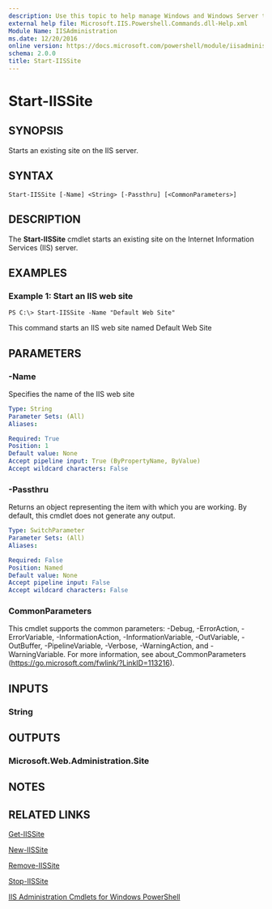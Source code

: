 ```yaml
---
description: Use this topic to help manage Windows and Windows Server technologies with Windows PowerShell.
external help file: Microsoft.IIS.Powershell.Commands.dll-Help.xml
Module Name: IISAdministration
ms.date: 12/20/2016
online version: https://docs.microsoft.com/powershell/module/iisadministration/start-iissite?view=windowsserver2019-ps&wt.mc_id=ps-gethelp
schema: 2.0.0
title: Start-IISSite
---
```


# Start-IISSite

## SYNOPSIS
Starts an existing site on the IIS server.

## SYNTAX

```
Start-IISSite [-Name] <String> [-Passthru] [<CommonParameters>]
```

## DESCRIPTION
The **Start-IISSite** cmdlet starts an existing site on the Internet Information Services (IIS) server.

## EXAMPLES

### Example 1: Start an IIS web site
```
PS C:\> Start-IISSite -Name "Default Web Site"
```

This command starts an IIS web site named Default Web Site

## PARAMETERS

### -Name
Specifies the name of the IIS web site

```yaml
Type: String
Parameter Sets: (All)
Aliases: 

Required: True
Position: 1
Default value: None
Accept pipeline input: True (ByPropertyName, ByValue)
Accept wildcard characters: False
```

### -Passthru
Returns an object representing the item with which you are working.
By default, this cmdlet does not generate any output.

```yaml
Type: SwitchParameter
Parameter Sets: (All)
Aliases: 

Required: False
Position: Named
Default value: None
Accept pipeline input: False
Accept wildcard characters: False
```

### CommonParameters
This cmdlet supports the common parameters: -Debug, -ErrorAction, -ErrorVariable, -InformationAction, -InformationVariable, -OutVariable, -OutBuffer, -PipelineVariable, -Verbose, -WarningAction, and -WarningVariable. For more information, see about_CommonParameters (https://go.microsoft.com/fwlink/?LinkID=113216).

## INPUTS

### String

## OUTPUTS

### Microsoft.Web.Administration.Site

## NOTES

## RELATED LINKS

[Get-IISSite](./Get-IISSite.md)

[New-IISSite](./New-IISSite.md)

[Remove-IISSite](./Remove-IISSite.md)

[Stop-IISSite](./Stop-IISSite.md)

[IIS Administration Cmdlets for Windows PowerShell](./iisadministration.md)

